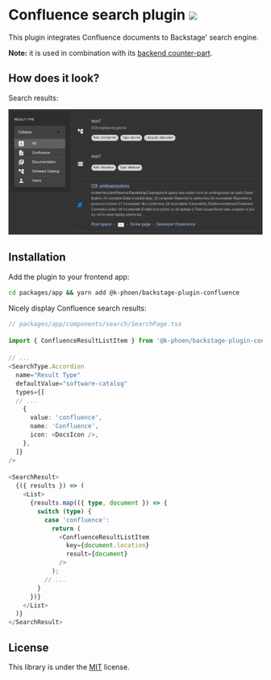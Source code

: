 # Confluence search plugin [![](https://img.shields.io/npm/v/@k-phoen/backstage-plugin-confluence.svg)](https://www.npmjs.com/package/@k-phoen/backstage-plugin-confluence)

This plugin integrates Confluence documents to Backstage' search engine.

**Note:** it is used in combination with its [backend counter-part](../search-confluence-backend/).

## How does it look?

Search results:

![Search results](./docs/confluence_search_result.png)

## Installation

Add the plugin to your frontend app:

```bash
cd packages/app && yarn add @k-phoen/backstage-plugin-confluence
```

Nicely display Confluence search results:

```typescript
// packages/app/components/search/SearchPage.tsx

import { ConfluenceResultListItem } from '@k-phoen/backstage-plugin-confluence';

// ...
<SearchType.Accordion
  name="Result Type"
  defaultValue="software-catalog"
  types={[
  // ...
    {
      value: 'confluence',
      name: 'Confluence',
      icon: <DocsIcon />,
    },
  ]}
/>

<SearchResult>
  {({ results }) => (
    <List>
      {results.map(({ type, document }) => {
        switch (type) {
          case 'confluence':
            return (
              <ConfluenceResultListItem
                key={document.location}
                result={document}
              />
            );
          // ...
        }
      })}
    </List>
  )}
</SearchResult>

```

## License

This library is under the [MIT](../LICENSE) license.
